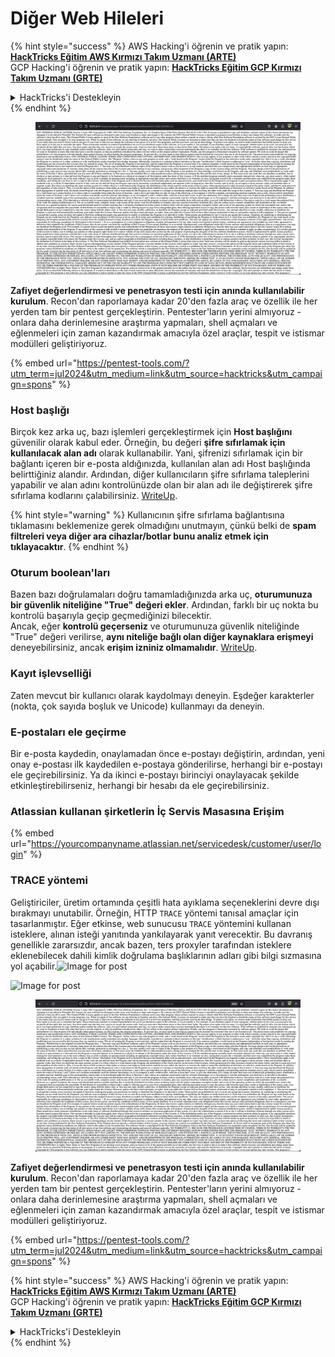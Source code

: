 # Diğer Web Hileleri

{% hint style="success" %}
AWS Hacking'i öğrenin ve pratik yapın:<img src="/.gitbook/assets/arte.png" alt="" data-size="line">[**HackTricks Eğitim AWS Kırmızı Takım Uzmanı (ARTE)**](https://training.hacktricks.xyz/courses/arte)<img src="/.gitbook/assets/arte.png" alt="" data-size="line">\
GCP Hacking'i öğrenin ve pratik yapın: <img src="/.gitbook/assets/grte.png" alt="" data-size="line">[**HackTricks Eğitim GCP Kırmızı Takım Uzmanı (GRTE)**<img src="/.gitbook/assets/grte.png" alt="" data-size="line">](https://training.hacktricks.xyz/courses/grte)

<details>

<summary>HackTricks'i Destekleyin</summary>

* [**abonelik planlarını**](https://github.com/sponsors/carlospolop) kontrol edin!
* **💬 [**Discord grubuna**](https://discord.gg/hRep4RUj7f) veya [**telegram grubuna**](https://t.me/peass) katılın ya da **Twitter'da** 🐦 [**@hacktricks\_live**](https://twitter.com/hacktricks\_live)**'ı takip edin.**
* **Hacking hilelerini paylaşmak için** [**HackTricks**](https://github.com/carlospolop/hacktricks) ve [**HackTricks Cloud**](https://github.com/carlospolop/hacktricks-cloud) github reposuna PR gönderin.

</details>
{% endhint %}

<figure><img src="/.gitbook/assets/image (14) (1).png" alt=""><figcaption></figcaption></figure>

**Zafiyet değerlendirmesi ve penetrasyon testi için anında kullanılabilir kurulum**. Recon'dan raporlamaya kadar 20'den fazla araç ve özellik ile her yerden tam bir pentest gerçekleştirin. Pentester'ların yerini almıyoruz - onlara daha derinlemesine araştırma yapmaları, shell açmaları ve eğlenmeleri için zaman kazandırmak amacıyla özel araçlar, tespit ve istismar modülleri geliştiriyoruz.

{% embed url="https://pentest-tools.com/?utm_term=jul2024&utm_medium=link&utm_source=hacktricks&utm_campaign=spons" %}

### Host başlığı

Birçok kez arka uç, bazı işlemleri gerçekleştirmek için **Host başlığını** güvenilir olarak kabul eder. Örneğin, bu değeri **şifre sıfırlamak için kullanılacak alan adı** olarak kullanabilir. Yani, şifrenizi sıfırlamak için bir bağlantı içeren bir e-posta aldığınızda, kullanılan alan adı Host başlığında belirttiğiniz alandır. Ardından, diğer kullanıcıların şifre sıfırlama taleplerini yapabilir ve alan adını kontrolünüzde olan bir alan adı ile değiştirerek şifre sıfırlama kodlarını çalabilirsiniz. [WriteUp](https://medium.com/nassec-cybersecurity-writeups/how-i-was-able-to-take-over-any-users-account-with-host-header-injection-546fff6d0f2).

{% hint style="warning" %}
Kullanıcının şifre sıfırlama bağlantısına tıklamasını beklemenize gerek olmadığını unutmayın, çünkü belki de **spam filtreleri veya diğer ara cihazlar/botlar bunu analiz etmek için tıklayacaktır**.
{% endhint %}

### Oturum boolean'ları

Bazen bazı doğrulamaları doğru tamamladığınızda arka uç, **oturumunuza bir güvenlik niteliğine "True" değeri ekler**. Ardından, farklı bir uç nokta bu kontrolü başarıyla geçip geçmediğinizi bilecektir.\
Ancak, eğer **kontrolü geçerseniz** ve oturumunuza güvenlik niteliğinde "True" değeri verilirse, **aynı niteliğe bağlı olan diğer kaynaklara erişmeyi** deneyebilirsiniz, ancak **erişim izniniz olmamalıdır**. [WriteUp](https://medium.com/@ozguralp/a-less-known-attack-vector-second-order-idor-attacks-14468009781a).

### Kayıt işlevselliği

Zaten mevcut bir kullanıcı olarak kaydolmayı deneyin. Eşdeğer karakterler (nokta, çok sayıda boşluk ve Unicode) kullanmayı da deneyin.

### E-postaları ele geçirme

Bir e-posta kaydedin, onaylamadan önce e-postayı değiştirin, ardından, yeni onay e-postası ilk kaydedilen e-postaya gönderilirse, herhangi bir e-postayı ele geçirebilirsiniz. Ya da ikinci e-postayı birinciyi onaylayacak şekilde etkinleştirebilirseniz, herhangi bir hesabı da ele geçirebilirsiniz.

### Atlassian kullanan şirketlerin İç Servis Masasına Erişim

{% embed url="https://yourcompanyname.atlassian.net/servicedesk/customer/user/login" %}

### TRACE yöntemi

Geliştiriciler, üretim ortamında çeşitli hata ayıklama seçeneklerini devre dışı bırakmayı unutabilir. Örneğin, HTTP `TRACE` yöntemi tanısal amaçlar için tasarlanmıştır. Eğer etkinse, web sunucusu `TRACE` yöntemini kullanan isteklere, alınan isteği yanıtında yankılayarak yanıt verecektir. Bu davranış genellikle zararsızdır, ancak bazen, ters proxyler tarafından isteklere eklenebilecek dahili kimlik doğrulama başlıklarının adları gibi bilgi sızmasına yol açabilir.![Image for post](https://miro.medium.com/max/60/1\*wDFRADTOd9Tj63xucenvAA.png?q=20)

![Image for post](https://miro.medium.com/max/1330/1\*wDFRADTOd9Tj63xucenvAA.png)


<figure><img src="/.gitbook/assets/image (14) (1).png" alt=""><figcaption></figcaption></figure>

**Zafiyet değerlendirmesi ve penetrasyon testi için anında kullanılabilir kurulum**. Recon'dan raporlamaya kadar 20'den fazla araç ve özellik ile her yerden tam bir pentest gerçekleştirin. Pentester'ların yerini almıyoruz - onlara daha derinlemesine araştırma yapmaları, shell açmaları ve eğlenmeleri için zaman kazandırmak amacıyla özel araçlar, tespit ve istismar modülleri geliştiriyoruz.

{% embed url="https://pentest-tools.com/?utm_term=jul2024&utm_medium=link&utm_source=hacktricks&utm_campaign=spons" %}

{% hint style="success" %}
AWS Hacking'i öğrenin ve pratik yapın:<img src="/.gitbook/assets/arte.png" alt="" data-size="line">[**HackTricks Eğitim AWS Kırmızı Takım Uzmanı (ARTE)**](https://training.hacktricks.xyz/courses/arte)<img src="/.gitbook/assets/arte.png" alt="" data-size="line">\
GCP Hacking'i öğrenin ve pratik yapın: <img src="/.gitbook/assets/grte.png" alt="" data-size="line">[**HackTricks Eğitim GCP Kırmızı Takım Uzmanı (GRTE)**<img src="/.gitbook/assets/grte.png" alt="" data-size="line">](https://training.hacktricks.xyz/courses/grte)

<details>

<summary>HackTricks'i Destekleyin</summary>

* [**abonelik planlarını**](https://github.com/sponsors/carlospolop) kontrol edin!
* **💬 [**Discord grubuna**](https://discord.gg/hRep4RUj7f) veya [**telegram grubuna**](https://t.me/peass) katılın ya da **Twitter'da** 🐦 [**@hacktricks\_live**](https://twitter.com/hacktricks\_live)**'ı takip edin.**
* **Hacking hilelerini paylaşmak için** [**HackTricks**](https://github.com/carlospolop/hacktricks) ve [**HackTricks Cloud**](https://github.com/carlospolop/hacktricks-cloud) github reposuna PR gönderin.

</details>
{% endhint %}
